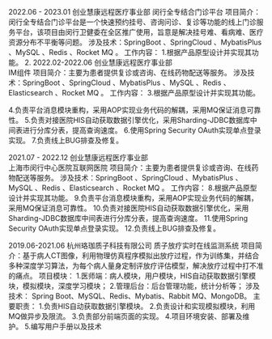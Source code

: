 2022.06 - 2023.01     创业慧康远程医疗事业部      闵行全专结合门诊平台
项目简介：闵行全专结合门诊平台是一个快速预约挂号、咨询问诊、复诊等功能的线上门诊服务平台，该项目由闵行卫健委在全区推广使用，旨意是解决挂号难、看病难、医疗资源分布不平衡等问题。
涉及技术：SpringBoot 、SpringCloud 、MybatisPlus 、MySQL 、Redis 、Rocket MQ 。
工作内容：
1.根据产品原型设计并实现其功能。
2.
2022.02-2022.06                                                                                                     创业慧康远程医疗事业部                                   
IM组件
项目简介：主要为患者提供复诊或咨询、在线药物配送等服务。
涉及技术：SpringBoot 、SpringCloud 、MybatisPlus 、MySQL 、Redis 、Elasticsearch 、Rocket MQ 。
工作内容：
3.根据产品原型设计并实现其功能。

4.负责平台消息模块重构，采用AOP实现业务代码的解耦，采用MQ保证消息可靠性。
5.负责对接医院HIS自动获取数据引擎优化，采用Sharding-JDBC数据库中间表进行分库分表，提高查询速度。
6.使用Spring Security OAuth实现单点登录实现。
7.负责线上BUG排查及修复。

2021.07 - 2022.12                                                                                                   创业慧康远程医疗事业部             
上海市闵行中心医院互联网医院
项目简介：主要为患者提供复诊或咨询、在线药物配送等服务。
涉及技术：SpringBoot 、SpringCloud 、MybatisPlus 、MySQL 、Redis 、Elasticsearch 、Rocket MQ 。
工作内容：
8.根据产品原型设计并实现其功能。
9.负责平台消息模块重构，采用AOP实现业务代码的解耦，采用MQ保证消息可靠性。
10.负责对接医院HIS自动获取数据引擎优化，采用Sharding-JDBC数据库中间表进行分库分表，提高查询速度。
11.使用Spring Security OAuth实现单点登录实现。
12.负责线上BUG排查及修复。

2019.06-2021.06	杭州珞珈质子科技有限公司	质子放疗实时在线监测系统
项目简介：基于病人CT图像，利用物理仿真程序模拟出放疗过程，作为训练集，并结合多种深度学习算法，为每个病人量身定制评放疗评估模型，解决放疗过程中打不准的痛点。
项目模块：
1.医师端：病人模块，用户模块，HIS自动获取数据引擎模块，模拟模块，深度学习模块；
2.管理后台：后台管理功能，统计分析等；
涉及技术：
Spring Boot、MySQL、Redis、Mybatis、Rabbit MQ、MongoDB。
主要职责：
1.负责HIS自动获取数据引擎模块。
2.负责设计和实现模拟模块，利用MQ做异步及限流。
3.负责部分前端页面的实现。
4.项目环境安装、部署及维护。
5.编写用户手册以及技术